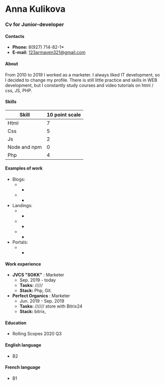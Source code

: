 # Anna Kulikova
  
### Cv for Junior-developer  
  
#### Contacts
* **Phone:** 8(927) 714-82-1*  
* **E-mail:** 123armaven321@gmail.com  
  
#### About  
From 2010 to 2019 I worked as a marketer.
I always liked IT development, so I decided to change my profile.
There is still little practice and skills in WEB development, but I constantly study courses and video tutorials on html / css, JS, PHP.

#### Skills  

Skill  | 10 point scale
------------- | -------------
Html  | 7
Css  | 5
Js  | 2
Node and npm  | 0
Php  | 4

#### Examples of work  
* Blogs:  
    * -    
    * -
* Landings:  
    * -
    * -
    * -
* Portals:
    * -

#### Work experience  
* **JVCS "SOKK"**  : Marketer
    * Sep. 2019 - today
    * **Tasks:** /////
    * **Stack:** Php, Git.
* **Perfect Organics**  : Marketer
    * Jun. 2019 - Sep. 2019
    * **Tasks:** ////// store with Bitrix24
    * **Stack:** bitrix, 


#### Education  
  * Rolling Scopes 2020 Q3  

#### English language  
  * B2  
  #### French language 
  * B1 